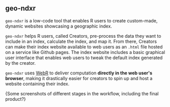 ## geo-ndxr

`geo-ndxr` is a low-code tool that enables R users to create custom-made, dynamic websites showcasing a geographic index.

`geo-ndxr` helps R users, called Creators, pre-process the data they want to include in an index, calculate the index, and map it. From there, Creators can make their index website available to web users as an `.html` file hosted on a service like Github pages. The index website includes a basic graphical user interface that enables web users to tweak the default index generated by the creator. 

`geo-ndxr` uses [WebR](https://docs.r-wasm.org/webr/latest/) to deliver computation **directly in the web user's browser**, making it drastically easier for creators to spin up and host a website containing their index.

{Some screenshots of different stages in the workflow, including the final product?}
